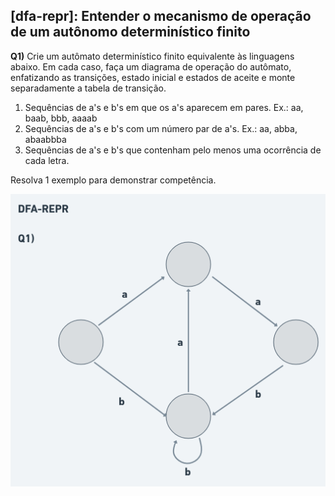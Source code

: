## [dfa-repr]: Entender o mecanismo de operação de um autônomo determinístico finito

**Q1)** Crie um autômato determinístico finito equivalente às linguagens abaixo. Em cada caso, faça um diagrama de operação do autômato, enfatizando as transições, estado inicial e estados de aceite e monte separadamente a tabela de transição. 

1. Sequências de a's e b's em que os a's aparecem em pares. Ex.: aa, baab, bbb, aaaab
2. Sequências de a's e b's com um número par de a's. Ex.: aa, abba, abaabbba
3. Sequências de a's e b's que contenham pelo menos uma ocorrência de cada letra.

Resolva 1 exemplo para demonstrar competência.

![dfa-repr](../../../assets/automatos/dfa-repr/dfa-repr.png)